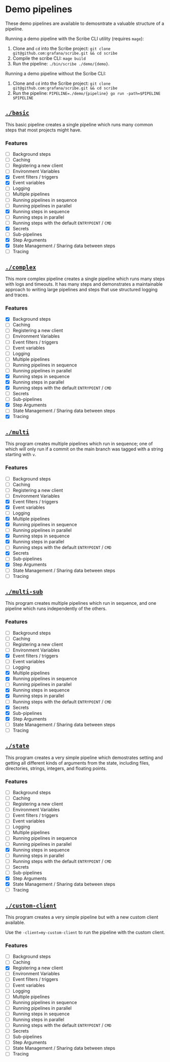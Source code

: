 # Demo pipelines

These demo pipelines are available to demosntrate a valuable structure of a pipeline.

Running a demo pipeline with the Scribe CLI utility (requires `mage`):

1. Clone and `cd` into the Scribe project: `git clone git@github.com:grafana/scribe.git && cd scribe`
2. Compile the scribe CLI: `mage build`
3. Run the pipeline: `./bin/scribe ./demo/{demo}`.

Running a demo pipeline without the Scribe CLI:

1. Clone and `cd` into the Scribe project: `git clone git@github.com:grafana/scribe.git && cd scribe`
2. Run the pipeline: `PIPELINE=./demo/{pipeline} go run -path=$PIPELINE $PIPELINE`

## [`./basic`](./basic)

This basic pipeline creates a single pipeline which runs many common steps that most projects might have.

### Features

- [ ] Background steps
- [ ] Caching
- [ ] Registering a new client
- [ ] Environment Variables
- [x] Event filters / triggers
- [x] Event variables
- [ ] Logging
- [ ] Multiple pipelines
- [ ] Running pipelines in sequence
- [ ] Running pipelines in parallel
- [x] Running steps in sequence
- [ ] Running steps in parallel
- [ ] Running steps with the default `ENTRYPOINT` / `CMD`
- [x] Secrets
- [ ] Sub-pipelines
- [x] Step Arguments
- [x] State Management / Sharing data between steps
- [ ] Tracing

## [`./complex`](./complex)

This more complex pipeline creates a single pipeline which runs many steps with logs and timeouts. It has many steps and demonstrates a maintainable approach to writing large pipelines and steps that use structured logging and traces.

### Features

- [x] Background steps
- [ ] Caching
- [ ] Registering a new client
- [ ] Environment Variables
- [ ] Event filters / triggers
- [ ] Event variables
- [ ] Logging
- [ ] Multiple pipelines
- [ ] Running pipelines in sequence
- [ ] Running pipelines in parallel
- [x] Running steps in sequence
- [x] Running steps in parallel
- [x] Running steps with the default `ENTRYPOINT` / `CMD`
- [ ] Secrets
- [ ] Sub-pipelines
- [x] Step Arguments
- [ ] State Management / Sharing data between steps
- [x] Tracing

## [`./multi`](./multi)

This program creates multiple pipelines which run in sequence; one of which will only run if a commit on the main branch was tagged with a string starting with `v`.

### Features

- [ ] Background steps
- [ ] Caching
- [ ] Registering a new client
- [ ] Environment Variables
- [x] Event filters / triggers
- [x] Event variables
- [ ] Logging
- [x] Multiple pipelines
- [x] Running pipelines in sequence
- [ ] Running pipelines in parallel
- [x] Running steps in sequence
- [x] Running steps in parallel
- [ ] Running steps with the default `ENTRYPOINT` / `CMD`
- [x] Secrets
- [ ] Sub-pipelines
- [x] Step Arguments
- [ ] State Management / Sharing data between steps
- [ ] Tracing

## [`./multi-sub`](./multi-sub)

This program creates multiple pipelines which run in sequence, and one pipeline which runs independently of the others.

### Features

- [ ] Background steps
- [ ] Caching
- [ ] Registering a new client
- [ ] Environment Variables
- [x] Event filters / triggers
- [ ] Event variables
- [ ] Logging
- [x] Multiple pipelines
- [x] Running pipelines in sequence
- [ ] Running pipelines in parallel
- [x] Running steps in sequence
- [x] Running steps in parallel
- [ ] Running steps with the default `ENTRYPOINT` / `CMD`
- [x] Secrets
- [x] Sub-pipelines
- [x] Step Arguments
- [ ] State Management / Sharing data between steps
- [ ] Tracing

## [`./state`](./sub)

This program creates a very simple pipeline which demostrates setting and getting all different kinds of arguments from the state, including files, directories, strings, integers, and floating points.

### Features

- [ ] Background steps
- [ ] Caching
- [ ] Registering a new client
- [ ] Environment Variables
- [ ] Event filters / triggers
- [ ] Event variables
- [ ] Logging
- [ ] Multiple pipelines
- [ ] Running pipelines in sequence
- [ ] Running pipelines in parallel
- [x] Running steps in sequence
- [ ] Running steps in parallel
- [ ] Running steps with the default `ENTRYPOINT` / `CMD`
- [ ] Secrets
- [ ] Sub-pipelines
- [x] Step Arguments
- [x] State Management / Sharing data between steps
- [ ] Tracing

## [`./custom-client`](./custom-client)

This program creates a very simple pipeline but with a new custom client available.

Use the `-client=my-custom-client` to run the pipeline with the custom client.

### Features

- [ ] Background steps
- [ ] Caching
- [x] Registering a new client
- [ ] Environment Variables
- [ ] Event filters / triggers
- [ ] Event variables
- [ ] Logging
- [ ] Multiple pipelines
- [ ] Running pipelines in sequence
- [ ] Running pipelines in parallel
- [ ] Running steps in sequence
- [ ] Running steps in parallel
- [ ] Running steps with the default `ENTRYPOINT` / `CMD`
- [ ] Secrets
- [ ] Sub-pipelines
- [ ] Step Arguments
- [ ] State Management / Sharing data between steps
- [ ] Tracing
